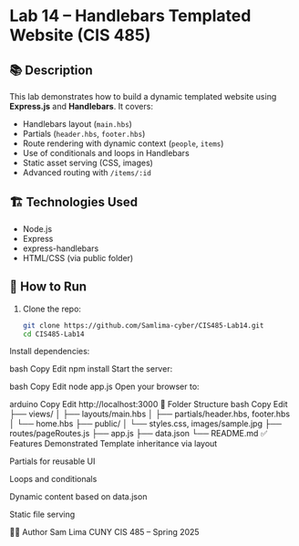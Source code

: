 # Lab 14 – Handlebars Templated Website (CIS 485)

## 📚 Description

This lab demonstrates how to build a dynamic templated website using **Express.js** and **Handlebars**. It covers:

- Handlebars layout (`main.hbs`)
- Partials (`header.hbs`, `footer.hbs`)
- Route rendering with dynamic context (`people`, `items`)
- Use of conditionals and loops in Handlebars
- Static asset serving (CSS, images)
- Advanced routing with `/items/:id`

## 🏗️ Technologies Used

- Node.js
- Express
- express-handlebars
- HTML/CSS (via public folder)

## 🚀 How to Run

1. Clone the repo:
   ```bash
   git clone https://github.com/Samlima-cyber/CIS485-Lab14.git
   cd CIS485-Lab14
Install dependencies:

bash
Copy
Edit
npm install
Start the server:

bash
Copy
Edit
node app.js
Open your browser to:

arduino
Copy
Edit
http://localhost:3000
📁 Folder Structure
bash
Copy
Edit
├── views/
│   ├── layouts/main.hbs
│   ├── partials/header.hbs, footer.hbs
│   └── home.hbs
├── public/
│   └── styles.css, images/sample.jpg
├── routes/pageRoutes.js
├── app.js
├── data.json
└── README.md
✅ Features Demonstrated
Template inheritance via layout

Partials for reusable UI

Loops and conditionals

Dynamic content based on data.json

Static file serving

👨‍💻 Author
Sam Lima
CUNY CIS 485 – Spring 2025
